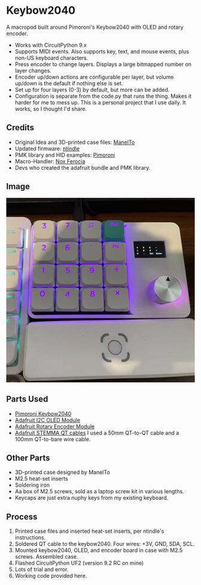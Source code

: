 # Keybow2040
A macropod built around Pimoroni's Keybow2040 with OLED and rotary encoder.
* Works with CircuitPython 9.x
* Supports MIDI events. Also supports key, text, and mouse events, plus non-US keyboard characters.
* Press encoder to change layers. Displays a large bitmapped number on layer changes.
* Encoder up/down actions are configurable per layer, but volume up/down is the default if nothing else is set.
* Set up for four layers (0-3) by default, but more can be added.
* Configuration is separate from the code.py that runs the thing. Makes it harder for me to mess up.
This is a personal project that I use daily. It works, so I thought I'd share.
## Credits
* Original Idea and 3D-printed case files: [ManelTo](https://www.printables.com/model/228327-keybow2040-macropad-with-display-and-encoder)
* Updated firmware: [ntindle](https://github.com/ntindle/Keybow2040-Macro-Pad/tree/main)
* PMK library and HID examples: [Pimoroni](https://github.com/pimoroni/pmk-circuitpython)
* Macro-Handler: [Nox Ferocia](https://forums.pimoroni.com/t/macro-handler-for-keybow2040-pico-keypad-base-etc/21080)
* Devs who created the adafruit bundle and PMK library.
## Image
![macropad with oled and rotary encoder](https://github.com/InTec-PCPS/Keybow2040/blob/main/layer0.jpg?raw=true)
## Parts Used
* [Pimoroni Keybow2040](https://shop.pimoroni.com/products/keybow-2040?variant=32399559589971)
* [Adafruit I2C OLED Module](https://www.adafruit.com/product/326)
* [Adafruit Rotary Encoder Module](https://www.adafruit.com/product/4991)
* [Adafruit STEMMA QT cables](https://www.adafruit.com/product/4399) I used a 50mm QT-to-QT cable and a 100mm QT-to-bare wire cable.
## Other Parts
* 3D-printed case designed by ManelTo
* M2.5 heat-set inserts
* Soldering iron
* Aa box of M2.5 screws, sold as a laptop screw kit in various lengths.
* Keycaps are just extra nuphy keys from my existing keyboard.
## Process
1. Printed case files and inserted heat-set inserts, per ntindle's instructions.
2. Soldered QT cable to the keybow2040. Four wires: +3V, GND, SDA, SCL.
3. Mounted keybow2040, OLED, and encoder board in case with M2.5 screws. Assembled case.
4. Flashed CircuitPython UF2 (version 9.2 RC on mine)
5. Lots of trial and error.
6. Working code provided here.
